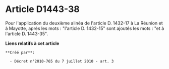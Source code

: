 # Article D1443-38

Pour l'application du deuxième alinéa de l'article D. 1432-17 à La Réunion et à Mayotte, après les mots : "l'article D.
1432-15" sont ajoutés les mots : "et à l'article D. 1443-35".

**Liens relatifs à cet article**

	**Créé par**:

	  - Décret n°2010-765 du 7 juillet 2010 - art. 3
